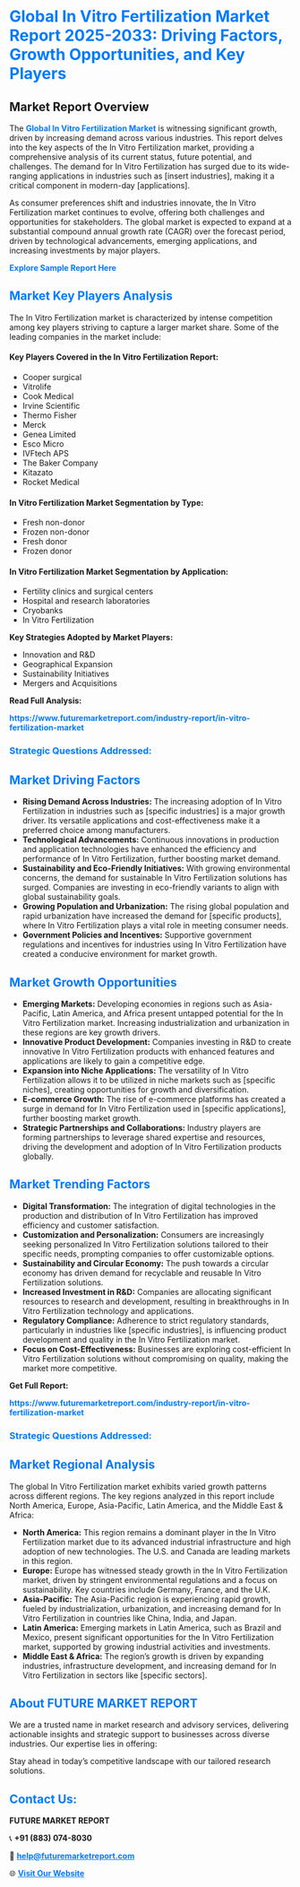 <h1 style="color: #007BFF;">Global In Vitro Fertilization Market Report 2025-2033: Driving Factors, Growth Opportunities, and Key Players</h1>

<section id="overview">
<h2>Market Report Overview</h2>
<p>The <a href="https://www.futuremarketreport.com/industry-report/in-vitro-fertilization-market" style="color: #007BFF; text-decoration: none;"><strong>Global In Vitro Fertilization Market</strong></a> is witnessing significant growth, driven by increasing demand across various industries. This report delves into the key aspects of the In Vitro Fertilization market, providing a comprehensive analysis of its current status, future potential, and challenges. The demand for In Vitro Fertilization has surged due to its wide-ranging applications in industries such as [insert industries], making it a critical component in modern-day [applications].</p>
<p>As consumer preferences shift and industries innovate, the In Vitro Fertilization market continues to evolve, offering both challenges and opportunities for stakeholders. The global market is expected to expand at a substantial compound annual growth rate (CAGR) over the forecast period, driven by technological advancements, emerging applications, and increasing investments by major players.</p>
</section>

<section id="overview">
<p><a href="https://www.futuremarketreport.com/request-sample/reportId=77096" style="color: #007BFF; text-decoration: none;"><strong>Explore Sample Report Here</strong></a></p>
</section>

<section id="key-players">
<h2 style="color: #007BFF;">Market Key Players Analysis</h2>
<p>The In Vitro Fertilization market is characterized by intense competition among key players striving to capture a larger market share. Some of the leading companies in the market include:</p>
<h4>Key Players Covered in the In Vitro Fertilization Report:</h4>
<ul><li>Cooper surgical</li><li>Vitrolife</li><li>Cook Medical</li><li>Irvine Scientific</li><li>Thermo Fisher</li><li>Merck</li><li>Genea Limited</li><li>Esco Micro</li><li>IVFtech APS</li><li>The Baker Company</li><li>Kitazato</li><li>Rocket Medical</li></ul>
<h4>In Vitro Fertilization Market Segmentation by Type:</h4>
<ul><li>Fresh non-donor</li><li>Frozen non-donor</li><li>Fresh donor</li><li>Frozen donor</li></ul>

<h4>In Vitro Fertilization Market Segmentation by Application:</h4>
<ul><li>Fertility clinics  and surgical centers</li><li>Hospital and research laboratories</li><li>Cryobanks</li><li>In Vitro Fertilization</li></ul>
<p><strong>Key Strategies Adopted by Market Players:</strong></p>
<ul>
<li>Innovation and R&D</li>
<li>Geographical Expansion</li>
<li>Sustainability Initiatives</li>
<li>Mergers and Acquisitions</li>
</ul>
</section>

<section>
<p><strong>Read Full Analysis: </strong></p><a href="https://www.futuremarketreport.com/industry-report/in-vitro-fertilization-market" style="color: #007BFF; text-decoration: none;"><strong>https://www.futuremarketreport.com/industry-report/in-vitro-fertilization-market</strong></a>
<h3 style="color: #007BFF;">Strategic Questions Addressed:</h3>
</section>

<section id="driving-factors">
<h2 style="color: #007BFF;">Market Driving Factors</h2>
<ul>
<li><strong>Rising Demand Across Industries:</strong> The increasing adoption of In Vitro Fertilization in industries such as [specific industries] is a major growth driver. Its versatile applications and cost-effectiveness make it a preferred choice among manufacturers.</li>
<li><strong>Technological Advancements:</strong> Continuous innovations in production and application technologies have enhanced the efficiency and performance of In Vitro Fertilization, further boosting market demand.</li>
<li><strong>Sustainability and Eco-Friendly Initiatives:</strong> With growing environmental concerns, the demand for sustainable In Vitro Fertilization solutions has surged. Companies are investing in eco-friendly variants to align with global sustainability goals.</li>
<li><strong>Growing Population and Urbanization:</strong> The rising global population and rapid urbanization have increased the demand for [specific products], where In Vitro Fertilization plays a vital role in meeting consumer needs.</li>
<li><strong>Government Policies and Incentives:</strong> Supportive government regulations and incentives for industries using In Vitro Fertilization have created a conducive environment for market growth.</li>
</ul>
</section>

<section id="growth-opportunities">
<h2 style="color: #007BFF;">Market Growth Opportunities</h2>
<ul>
<li><strong>Emerging Markets:</strong> Developing economies in regions such as Asia-Pacific, Latin America, and Africa present untapped potential for the In Vitro Fertilization market. Increasing industrialization and urbanization in these regions are key growth drivers.</li>
<li><strong>Innovative Product Development:</strong> Companies investing in R&D to create innovative In Vitro Fertilization products with enhanced features and applications are likely to gain a competitive edge.</li>
<li><strong>Expansion into Niche Applications:</strong> The versatility of In Vitro Fertilization allows it to be utilized in niche markets such as [specific niches], creating opportunities for growth and diversification.</li>
<li><strong>E-commerce Growth:</strong> The rise of e-commerce platforms has created a surge in demand for In Vitro Fertilization used in [specific applications], further boosting market growth.</li>
<li><strong>Strategic Partnerships and Collaborations:</strong> Industry players are forming partnerships to leverage shared expertise and resources, driving the development and adoption of In Vitro Fertilization products globally.</li>
</ul>
</section>

<section id="trending-factors">
<h2 style="color: #007BFF;">Market Trending Factors</h2>
<ul>
<li><strong>Digital Transformation:</strong> The integration of digital technologies in the production and distribution of In Vitro Fertilization has improved efficiency and customer satisfaction.</li>
<li><strong>Customization and Personalization:</strong> Consumers are increasingly seeking personalized In Vitro Fertilization solutions tailored to their specific needs, prompting companies to offer customizable options.</li>
<li><strong>Sustainability and Circular Economy:</strong> The push towards a circular economy has driven demand for recyclable and reusable In Vitro Fertilization solutions.</li>
<li><strong>Increased Investment in R&D:</strong> Companies are allocating significant resources to research and development, resulting in breakthroughs in In Vitro Fertilization technology and applications.</li>
<li><strong>Regulatory Compliance:</strong> Adherence to strict regulatory standards, particularly in industries like [specific industries], is influencing product development and quality in the In Vitro Fertilization market.</li>
<li><strong>Focus on Cost-Effectiveness:</strong> Businesses are exploring cost-efficient In Vitro Fertilization solutions without compromising on quality, making the market more competitive.</li>
</ul>
</section>

<section>
<p><strong>Get Full Report: </strong></p><a href="https://www.futuremarketreport.com/industry-report/in-vitro-fertilization-market" style="color: #007BFF; text-decoration: none;"><strong>https://www.futuremarketreport.com/industry-report/in-vitro-fertilization-market</strong></a>
<h3 style="color: #007BFF;">Strategic Questions Addressed:</h3>
</section>


<section id="regional-analysis">
<h2 style="color: #007BFF;">Market Regional Analysis</h2>
<p>The global In Vitro Fertilization market exhibits varied growth patterns across different regions. The key regions analyzed in this report include North America, Europe, Asia-Pacific, Latin America, and the Middle East & Africa:</p>
<ul>
<li><strong>North America:</strong> This region remains a dominant player in the In Vitro Fertilization market due to its advanced industrial infrastructure and high adoption of new technologies. The U.S. and Canada are leading markets in this region.</li>
<li><strong>Europe:</strong> Europe has witnessed steady growth in the In Vitro Fertilization market, driven by stringent environmental regulations and a focus on sustainability. Key countries include Germany, France, and the U.K.</li>
<li><strong>Asia-Pacific:</strong> The Asia-Pacific region is experiencing rapid growth, fueled by industrialization, urbanization, and increasing demand for In Vitro Fertilization in countries like China, India, and Japan.</li>
<li><strong>Latin America:</strong> Emerging markets in Latin America, such as Brazil and Mexico, present significant opportunities for the In Vitro Fertilization market, supported by growing industrial activities and investments.</li>
<li><strong>Middle East & Africa:</strong> The region’s growth is driven by expanding industries, infrastructure development, and increasing demand for In Vitro Fertilization in sectors like [specific sectors].</li>
</ul>
</section>

<footer>
<h2 style="color: #007BFF;">About FUTURE MARKET REPORT</h2>
<p>We are a trusted name in market research and advisory services, delivering actionable insights and strategic support to businesses across diverse industries. Our expertise lies in offering:</p>

<p>Stay ahead in today’s competitive landscape with our tailored research solutions.</p>

<h2 style="color: #007BFF;">Contact Us:</h2>
<p><strong>FUTURE MARKET REPORT</strong></p>
<p>📞 <strong>+91 (883) 074-8030</strong></p>
<p>📧 <strong><a href="mailto:help@futuremarketreport.com" style="color: #007BFF;">help@futuremarketreport.com</a></strong></p>
<p>🌐 <strong><a href="https://www.futuremarketreport.com/" style="color: #007BFF;">Visit Our Website</a></strong></p>
</footer>